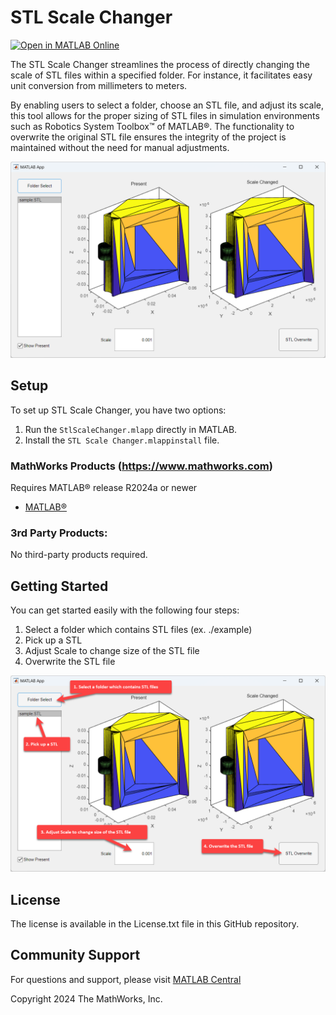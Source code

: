 # STL Scale Changer 

[![Open in MATLAB Online](https://www.mathworks.com/images/responsive/global/open-in-matlab-online.svg)](https://matlab.mathworks.com/open/github/v1?repo=MathWorks/Stl-Resolution-Reducer)

The STL Scale Changer streamlines the process of directly changing the scale of STL files within a specified folder. For instance, it facilitates easy unit conversion from millimeters to meters. 

By enabling users to select a folder, choose an STL file, and adjust its scale, this tool allows for the proper sizing of STL files in simulation environments such as Robotics System Toolbox&trade; of MATLAB&reg;. The functionality to overwrite the original STL file ensures the integrity of the project is maintained without the need for manual adjustments.

![screen shot](screenshot.png)

## Setup 
To set up STL Scale Changer, you have two options:
1. Run the `StlScaleChanger.mlapp` directly in MATLAB.
2. Install the `STL Scale Changer.mlappinstall` file.

### MathWorks Products (https://www.mathworks.com)
Requires MATLAB&reg; release R2024a or newer
- [MATLAB&reg;](https://www.mathworks.com/products/matlab.html)

### 3rd Party Products:
No third-party products required.

## Getting Started
You can get started easily with the following four steps:
1. Select a folder which contains STL files (ex. ./example)
2. Pick up a STL
3. Adjust Scale to change size of the STL file
4. Overwrite the STL file
   
![getting started](getstarted.png)

## License
The license is available in the License.txt file in this GitHub repository.

## Community Support
For questions and support, please visit [MATLAB Central](https://www.mathworks.com/matlabcentral)

Copyright 2024 The MathWorks, Inc.
